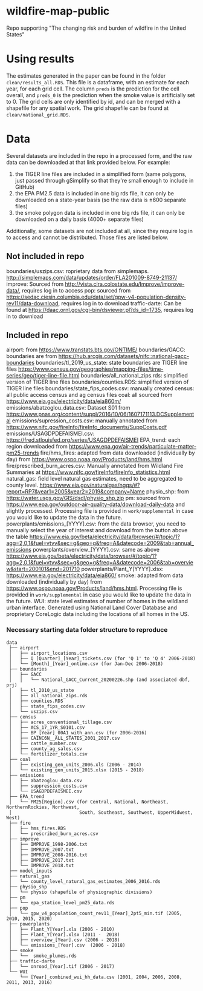 # wildfire-map-public
Repo supporting "The changing risk and burden of wildfire in the United States"


# Using results

The estimates generated in the paper can be found in the folder `clean/results_all.RDS`. This file is a dataframe, with an estimate for each year, for each grid cell. The column `preds` is the prediction for the cell overall, and `preds_0` is the prediction when the smoke value is artificially set to 0. The grid cells are only identified by id, and can be merged with a shapefile for any spatial work. The grid shapefile can be found at `clean/national_grid.RDS`.  


# Data

Several datasets are included in the repo in a processed form, and the raw data can be downloaded at that link provided below. For example:
1) the TIGER line files are included in a simplified form (same polygons, just passed through gSimplify so that they're small enough to include in GitHub) 
2) the EPA PM2.5 data is included in one big rds file, it can only be downloaded on a state-year basis (so the raw data is ±600 separate files)
3) the smoke polygon data is included in one big rds file, it can only be downloaded on a daily basis (4000+ separate files) 

Additionally, some datasets are not included at all, since they require log in to access and cannot be distributed. Those files are listed below.

## Not included in repo

boundaries/uszips.csv: roprietary data from simplemaps. http://simplemaps.com/data/updates/order/FLA201009-8749-21137/
improve: Sourced from http://vista.cira.colostate.edu/Improve/improve-data/, requires log in to access
pop: sourced from https://sedac.ciesin.columbia.edu/data/set/gpw-v4-population-density-rev11/data-download, requires log in to download
traffic-darte: Can be found at https://daac.ornl.gov/cgi-bin/dsviewer.pl?ds_id=1735, requires log in to download

## Included in repo

airport: from https://www.transtats.bts.gov/ONTIME/
boundaries/GACC: boundaries are from https://hub.arcgis.com/datasets/nifc::national-gacc-boundaries
boundaries/tl_2019_us_state: state boundaries are TIGER line files https://www.census.gov/geographies/mapping-files/time-series/geo/tiger-line-file.html
boundaries/all_national_zips.rds: simplified version of TIGER line files
boundaries/counties.RDS: simplified version of TIGER line files
boundaries/state_fips_codes.csv: manually created
census: all public access census and ag census files
coal: all sourced from https://www.eia.gov/electricity/data/eia860m/
emissions/abatzoglou_data.csv: Dataset S01 from https://www.pnas.org/content/suppl/2016/10/06/1607171113.DCSupplemental
emissions/supression_costs.csv: manually annotated from https://www.nifc.gov/fireInfo/fireInfo_documents/SuppCosts.pdf
emissions/USAGDPDEFAISMEI.csv: https://fred.stlouisfed.org/series/USAGDPDEFAISMEI
EPA_trend: each region downloaded from https://www.epa.gov/air-trends/particulate-matter-pm25-trends
fire/hms_fires: adapted from data downloaded (individually by day) from https://www.ospo.noaa.gov/Products/land/hms.html
fire/prescribed_burn_acres.csv: Manually annotated from Wildland Fire Summaries at https://www.nifc.gov/fireInfo/fireInfo_statistics.html
natural_gas: field level natural gas estimates, need to be aggregated to county level. https://www.eia.gov/naturalgas/ngqs/#?report=RP7&year1=2005&year2=2019&company=Name
physio_shp: from https://water.usgs.gov/GIS/dsdl/physio_shp.zip
pm: sourced from https://www.epa.gov/outdoor-air-quality-data/download-daily-data and slightly processed. Processing file is provided in  `work/supplemental` in case you would like to update the data in the future.
powerplants/emissions_[YYYY].csv: from the data browser, you need to manually select the year of interest and download from the button above the table https://www.eia.gov/beta/electricity/data/browser/#/topic/1?agg=2,0,1&fuel=vtvv&sec=g&geo=g&freq=A&datecode=2009&tab=annual_emissions
powerplants/overview_[YYYY].csv: same as above https://www.eia.gov/beta/electricity/data/browser/#/topic/1?agg=2,0,1&fuel=vtvv&sec=g&geo=g&freq=A&datecode=2006&tab=overview&start=200101&end=201710 
powerplants/Plant_Y[YYYY].xlsx: https://www.eia.gov/electricity/data/eia860/
smoke: adapted from data downloaded (individually by day) from https://www.ospo.noaa.gov/Products/land/hms.html. Processing file is provided in `work/supplemental` in case you would like to update the data in the future.
WUI: state level estimates of number of homes in the wildland urban interface. Generated using National Land Cover Database and proprietary CoreLogic data including the locations of all homes in the US.

### Necessary starting data folder structure to reproduce

```
data
 ├── airport
 │	 ├── airport_locations.csv
 │	 ├── Q [Quarter]_[Year]_tickets.csv (for 'Q 1' to 'Q 4' 2006-2018)
 │   └── [Month]_[Year]_ontime.csv (for Jan-Dec 2006-2018)
 ├── boundaries
 │   ├── GACC
 │   │	 └── National_GACC_Current_20200226.shp (and associated dbf, prj) 
 │	 ├── tl_2010_us_state
 │	 ├── all_national_zips.rds
 │	 ├── counties.RDS
 │	 ├── state_fips_codes.csv
 │	 └── uszips.csv
 ├── census
 │	 ├── acres_conventional_tillage.csv 
 │	 ├── ACS_17_1YR_S0101.csv
 │	 ├── BP_[Year]_00A1_with_ann.csv (for 2006-2016)
 │	 ├── CAINC6N__ALL_STATES_2001_2017.csv
 │	 ├── cattle_number.csv
 │	 ├── county_ag_sales.csv
 │	 └── fertilizer_totals.csv
 ├── coal
 │	 ├── existing_gen_units_2006.xls (2006 - 2014)
 │	 └── existing_gen_units_2015.xlsx (2015 - 2018)
 ├── emissions
 │	 ├── abatzoglou_data.csv
 │	 ├── suppression_costs.csv 
 │	 └── USAGDPDEFAISMEI.csv
 ├── EPA_trend
 │	 └── PM25[Region].csv (for Central, National, Northeast, NorthernRockies, Northwest, 
 │						   South, Southeast, Southwest, UpperMidwest, West)
 ├── fire
 │	 ├── hms_fires.RDS
 │	 └── prescribed_burn_acres.csv
 ├── improve
 │	 ├── IMPROVE_1998-2006.txt
 │	 ├── IMPROVE_2007.txt
 │	 ├── IMPROVE_2008-2016.txt
 │	 ├── IMPROVE_2017.txt
 │	 └── IMPROVE_2018.txt
 ├── model_inputs
 ├── natural_gas
 │ 	 └── county_level_natural_gas_estimates_2006_2016.rds
 ├── physio_shp
 │ 	 └── physio (shapefile of physiographic divisions) 
 ├── pm
 │ 	 └── epa_station_level_pm25_data.rds
 ├── pop
 │	 └── gpw_v4_population_count_rev11_[Year]_2pt5_min.tif (2005,  2010, 2015, 2020)
 ├── powerplants
 │	 ├── Plant_Y[Year].xls (2006 - 2010)
 │	 ├── Plant_Y[Year].xlsx (2011 -  2018)
 │	 ├── overview_[Year].csv (2006 - 2018)
 │	 └── emissions_[Year].csv  (2006 - 2018)
 ├── smoke
 │	 └──  smoke_plumes.rds
 ├── traffic-darte
 │	 └── onroad_[Year].tif (2006 - 2017)
 └── WUI
 	 └── [Year]_combined_wui_hh_data.csv (2001, 2004, 2006, 2008, 2011, 2013, 2016)
```
